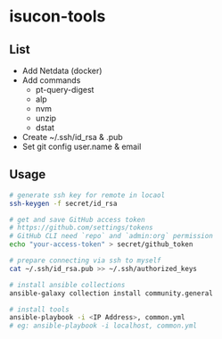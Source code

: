 # isucon-tools

## List

- Add Netdata (docker)
- Add commands
  - pt-query-digest
  - alp
  - nvm
  - unzip
  - dstat
- Create ~/.ssh/id_rsa & .pub
- Set git config user.name & email

## Usage

```sh
# generate ssh key for remote in locaol
ssh-keygen -f secret/id_rsa

# get and save GitHub access token 
# https://github.com/settings/tokens
# GitHub CLI need `repo` and `admin:org` permission
echo "your-access-token" > secret/github_token

# prepare connecting via ssh to myself
cat ~/.ssh/id_rsa.pub >> ~/.ssh/authorized_keys

# install ansible collections
ansible-galaxy collection install community.general

# install tools
ansible-playbook -i <IP Address>, common.yml
# eg: ansible-playbook -i localhost, common.yml
```
